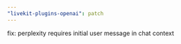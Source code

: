 ```yaml
---
"livekit-plugins-openai": patch
---
```


fix: perplexity requires initial user message in chat context
